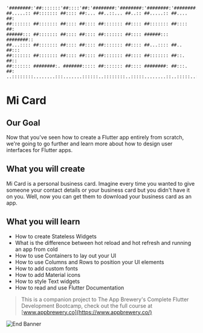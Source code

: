 ```
'########:'##:::::::'##::::'##:'########:'########:'########:'########::
##.....:: ##::::::: ##:::: ##:... ##..::... ##..:: ##.....:: ##.... ##:
##::::::: ##::::::: ##:::: ##:::: ##::::::: ##:::: ##::::::: ##:::: ##:
######::: ##::::::: ##:::: ##:::: ##::::::: ##:::: ######::: ########::
##...:::: ##::::::: ##:::: ##:::: ##::::::: ##:::: ##...:::: ##.. ##:::
##::::::: ##::::::: ##:::: ##:::: ##::::::: ##:::: ##::::::: ##::. ##::
##::::::: ########:. #######::::: ##::::::: ##:::: ########: ##:::. ##:
..::::::::........:::.......::::::..::::::::..:::::........::..:::::..::
```

# Mi Card

## Our Goal

Now that you've seen how to create a Flutter app entirely from scratch, we're going to go further and learn more about how to design user interfaces for Flutter apps.

## What you will create

Mi Card is a personal business card. Imagine every time you wanted to give someone your contact details or your business card but you didn't have it on you. Well, now you can get them to download your business card as an app.

## What you will learn

* How to create Stateless Widgets
* What is the difference between hot reload and hot refresh and running an app from cold
* How to use Containers to lay out your UI
* How to use Columns and Rows to position your UI elements
* How to add custom fonts
* How to add Material icons
* How to style Text widgets
* How to read and use Flutter Documentation



>This is a companion project to The App Brewery's Complete Flutter Development Bootcamp, check out the full course at [www.appbrewery.co](https://www.appbrewery.co/)

![End Banner](https://github.com/londonappbrewery/Images/blob/master/readme-end-banner.png)
